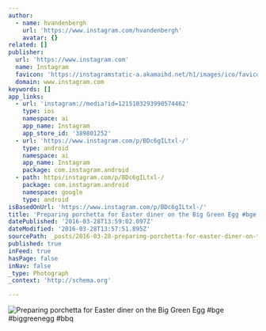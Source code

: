 ```yaml
---
author:
  - name: hvandenbergh
    url: 'https://www.instagram.com/hvandenbergh'
    avatar: {}
related: []
publisher:
  url: 'https://www.instagram.com'
  name: Instagram
  favicon: 'https://instagramstatic-a.akamaihd.net/h1/images/ico/favicon.ico/7cdab0872b15.ico'
  domain: www.instagram.com
keywords: []
app_links:
  - url: 'instagram://media?id=1215103293990574462'
    type: ios
    namespace: ai
    app_name: Instagram
    app_store_id: '389801252'
  - url: 'https://www.instagram.com/p/BDc6gILtxl-/'
    type: android
    namespace: ai
    app_name: Instagram
    package: com.instagram.android
  - path: https/instagram.com/p/BDc6gILtxl-/
    package: com.instagram.android
    namespace: google
    type: android
isBasedOnUrl: 'https://www.instagram.com/p/BDc6gILtxl-/'
title: 'Preparing porchetta for Easter diner on the Big Green Egg #bge #biggreenegg #bbq'
datePublished: '2016-03-28T13:59:02.097Z'
dateModified: '2016-03-28T13:57:51.895Z'
sourcePath: _posts/2016-03-28-preparing-porchetta-for-easter-diner-on-the-big-green-egg-b.md
published: true
inFeed: true
hasPage: false
inNav: false
_type: Photograph
_context: 'http://schema.org'

---
```

![Preparing porchetta for Easter diner on the Big Green Egg #bge #biggreenegg #bbq](https://scontent.cdninstagram.com/t51.2885-15/s640x640/sh0.08/e35/12816874_462028310660898_924414508_n.jpg?ig_cache_key=MTIxNTEwMzI5Mzk5MDU3NDQ2Mg%3D%3D.2)